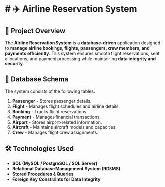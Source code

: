 # # ✈️ Airline Reservation System

## 📌 Project Overview
The **Airline Reservation System** is a **database-driven** application designed to **manage airline bookings, flights, passengers, crew members, and payments efficiently**. This system ensures smooth flight reservations, seat allocations, and payment processing while maintaining **data integrity and security**.

## 📂 Database Schema
The system consists of the following tables:
1. **Passenger** - Stores passenger details.
2. **Flight** - Manages flight schedules and airline details.
3. **Booking** - Tracks flight reservations.
4. **Payment** - Manages financial transactions.
5. **Airport** - Stores airport-related information.
6. **Aircraft** - Maintains aircraft models and capacities.
7. **Crew** - Manages flight crew assignments.

## 🛠️ Technologies Used
- **SQL (MySQL / PostgreSQL / SQL Server)**
- **Relational Database Management System (RDBMS)**
- **Stored Procedures & Queries**
- **Foreign Key Constraints for Data Integrity**

